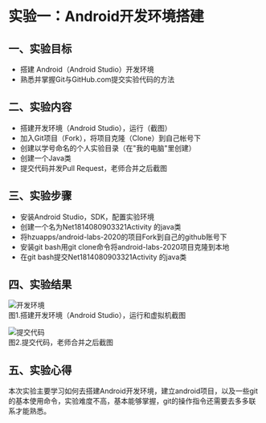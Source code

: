 # 实验一：Android开发环境搭建

## 一、实验目标

- 搭建 Android（Android Studio）开发环境
- 熟悉并掌握Git与GitHub.com提交实验代码的方法

## 二、实验内容

- 搭建开发环境（Android Studio），运行（截图）
- 加入Git项目（Fork），将项目克隆（Clone）到自己帐号下
- 创建以学号命名的个人实验目录（在"我的电脑"里创建）
- 创建一个Java类
- 提交代码并发Pull Request，老师合并之后截图

## 三、实验步骤

- 安装Android Studio，SDK，配置实验环境
- 创建一个名为Net1814080903321Activity 的java类
- 将hzuapps/android-labs-2020的项目Fork到自己的github账号下
- 安装git bash用git clone命令将android-labs-2020项目克隆到本地
- 在git bash提交Net1814080903321Activity 的java类

## 四、实验结果

![开发环境](https://github.com/hzuapps/android-labs-2020/blob/master/students/net1814080903301/1.jpg)  
图1.搭建开发环境（Android Studio），运行和虚拟机截图

![提交代码](https://github.com/hzuapps/android-labs-2020/blob/master/students/net1814080903301/1.jpg)  
图2.提交代码，老师合并之后截图

## 五、实验心得

本次实验主要学习如何去搭建Android开发环境，建立android项目，以及一些git的基本使用命令，实验难度不高，基本能够掌握，git的操作指令还需要去多多联系才能熟悉。
